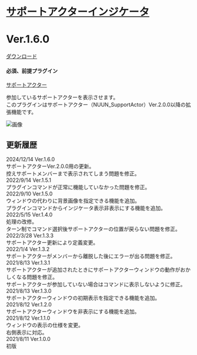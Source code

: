 # [サポートアクターインジケータ](https://raw.githubusercontent.com/nuun888/MZ/master/NUUN_DisplaySupportActor.js)
# Ver.1.6.0
[ダウンロード](https://raw.githubusercontent.com/nuun888/MZ/master/NUUN_DisplaySupportActor.js)
#### 必須、前提プラグイン
[サポートアクター](https://github.com/nuun888/MZ/blob/master/README/SupportActor.md)  

参加しているサポートアクターを表示させます。  
このプラグインはサポートアクター（NUUN_SupportActor）Ver.2.0.0以降の拡張機能です。  

![画像](img/NUUN_SupportActor2.png)  

## 更新履歴
2024/12/14 Ver.1.6.0  
サポートアクターVer.2.0.0用の更新。  
控えサポートメンバーまで表示されてしまう問題を修正。  
2022/9/14 Ver.1.5.1  
プラグインコマンドが正常に機能していなかった問題を修正。  
2022/9/10 Ver.1.5.0  
ウィンドウの代わりに背景画像を指定できる機能を追加。  
プラグインコマンドからインジケータ表示非表示にする機能を追加。  
2022/5/15 Ver.1.4.0  
処理の改修。  
ターン制でコマンド選択後サポートアクターの位置が戻らない問題を修正。  
2022/3/28 Ver.1.3.3  
サポートアクター更新により定義変更。  
2022/1/4 Ver.1.3.2  
サポートアクターがメンバーから離脱した後にエラーが出る問題を修正。  
2021/8/13 Ver.1.3.1  
サポートアクターが追加されたときにサポートアクターウィンドウの動作がおかしくなる問題を修正。  
サポートアクターが参加していない場合はコマンドに表示しないように修正。  
2021/8/13 Ver.1.3.0  
サポートアクターウィンドウの初期表示を指定できる機能を追加。  
2021/8/12 Ver.1.2.0  
サポートアクターウィンドウを非表示にする機能を追加。  
2021/8/12 Ver.1.1.0  
ウィンドウの表示の仕様を変更。  
右側表示に対応。  
2021/8/11 Ver.1.0.0  
初版  

